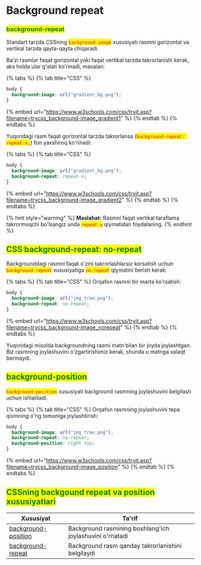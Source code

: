 # Background repeat

### <mark style="color:green;">background-repeat</mark> <a href="#css-background-image-repeat" id="css-background-image-repeat"></a>

Standart tarzda CSSning <mark style="color:red;">`background-image`</mark> xususiyati rasmni gorizontal va vertikal tarzda qayta-qayta chiqaradi.

Ba'zi rasmlar faqat gorizontal yoki faqat vertikal tarzda takrorlanishi kerak, aks holda ular g'alati ko'rinadi, masalan:

{% tabs %}
{% tab title="CSS" %}
```css
body {
  background-image: url("gradient_bg.png");
}
```

{% embed url="https://www.w3schools.com/css/tryit.asp?filename=trycss_background-image_gradient1" %}
{% endtab %}
{% endtabs %}

Yuqoridagi rasm faqat gorizontal tarzda takrorlansa (<mark style="color:red;">`background-repeat: repeat-x;`</mark>) fon yaxshiroq ko'rinadi:

{% tabs %}
{% tab title="CSS" %}
```css
body {
  background-image: url("gradient_bg.png");
  background-repeat: repeat-x;
}
```

{% embed url="https://www.w3schools.com/css/tryit.asp?filename=trycss_background-image_gradient2" %}
{% endtab %}
{% endtabs %}

{% hint style="warning" %}
**Maslahat:** Rasmni faqat vertikal taraflama takrormoqchi bo'lsangiz unda <mark style="color:red;">`repeat-y`</mark> qiymatidan foydalaning.
{% endhint %}

## <mark style="color:green;">CSS background-repeat: no-repeat</mark> <a href="#css-background-repeat-no-repeat" id="css-background-repeat-no-repeat"></a>

Backgrounddagi rasmni faqat o'zini takrorlashlarsiz korsatish uchun <mark style="color:red;">`background-repeat`</mark> xususiyatiga <mark style="color:red;">`no-repeat`</mark> qiymatini berish kerak:

{% tabs %}
{% tab title="CSS" %}
Orqafon rasmni bir marta ko'rsatish:

```css
body {
  background-image: url("img_tree.png");
  background-repeat: no-repeat;
}
```

{% embed url="https://www.w3schools.com/css/tryit.asp?filename=trycss_background-image_norepeat" %}
{% endtab %}
{% endtabs %}

Yuqoridagi misolda backgroundning rasmi matn bilan bir joyda joylashtgan. Biz rasmning joylashuvini o'zgartirishimiz kerak, shunda u matnga xalaqt bermaydi.

## <mark style="color:green;">background-position</mark> <a href="#css-background-position" id="css-background-position"></a>

<mark style="color:red;">`background-position`</mark> xususiyati baclground rasmning joylashuvini belgilash uchun ishlatiladi.

{% tabs %}
{% tab title="CSS" %}
Orqafon rasmning joylashuvini tepa qismning o'ng tomoniga joylashtirish:

```css
body {
  background-image: url("img_tree.png");
  background-repeat: no-repeat;
  background-position: right top;
}
```

{% embed url="https://www.w3schools.com/css/tryit.asp?filename=trycss_background-image_position" %}
{% endtab %}
{% endtabs %}

## <mark style="color:green;">CSSning backgound repeat va position xususiyatlari</mark>

| Xususiyat                                                                           | Ta'rif                                                   |
| ----------------------------------------------------------------------------------- | -------------------------------------------------------- |
| [background-position](https://www.w3schools.com/cssref/pr\_background-position.asp) | Background rasmining boshlang'ich joylashuvini o'rnatadi |
| [background-repeat](https://www.w3schools.com/cssref/pr\_background-repeat.asp)     | Background rasm qanday takrorlanishini belgilaydi        |
